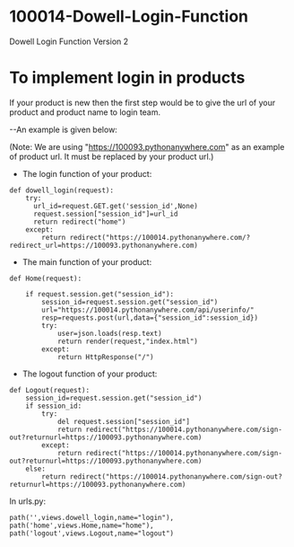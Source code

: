 # 100014-Dowell-Login-Function

Dowell Login Function Version 2

# To implement login in products

If your product is new then the first step would be to give the url of your product and product name to login team.

--An example is given below:

(Note: We are using "https://100093.pythonanywhere.com" as an example of product url. It must be replaced by your product url.)

- The login function of your product:

```
def dowell_login(request):
    try:
      url_id=request.GET.get('session_id',None)
      request.session["session_id"]=url_id
      return redirect("home")
    except:
        return redirect("https://100014.pythonanywhere.com/?redirect_url=https://100093.pythonanywhere.com)
```

- The main function of your product:

```
def Home(request):

    if request.session.get("session_id"):
        session_id=request.session.get("session_id")
        url="https://100014.pythonanywhere.com/api/userinfo/"
        resp=requests.post(url,data={"session_id":session_id})
        try:
            user=json.loads(resp.text)
            return render(request,"index.html")
        except:
            return HttpResponse("/")
```

- The logout function of your product:

```
def Logout(request):
    session_id=request.session.get("session_id")
    if session_id:
        try:
            del request.session["session_id"]
            return redirect("https://100014.pythonanywhere.com/sign-out?returnurl=https://100093.pythonanywhere.com)
        except:
            return redirect("https://100014.pythonanywhere.com/sign-out?returnurl=https://100093.pythonanywhere.com)
    else:
        return redirect("https://100014.pythonanywhere.com/sign-out?returnurl=https://100093.pythonanywhere.com)
```

In urls.py:

```
path('',views.dowell_login,name="login"),
path('home',views.Home,name="home"),
path('logout',views.Logout,name="logout")
```
